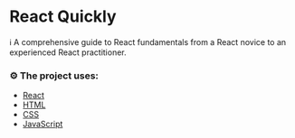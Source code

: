 # React Quickly

ℹ️ A comprehensive guide to React fundamentals from a React novice to an experienced React practitioner.

### ⚙️ The project uses:

- [React](https://react.dev/)
- [HTML](https://html.spec.whatwg.org/multipage/)
- [CSS](https://www.w3.org/Style/CSS/Overview.en.html)
- [JavaScript](https://en.wikipedia.org/wiki/JavaScript)
